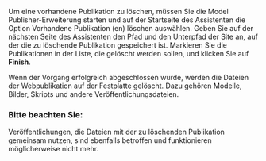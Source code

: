 Um eine vorhandene Publikation zu löschen, müssen Sie die Model Publisher-Erweiterung starten und auf der Startseite des Assistenten die Option Vorhandene Publikation (en) löschen auswählen. Geben Sie auf der nächsten Seite des Assistenten den Pfad und den Unterpfad der Site an, auf der die zu löschende Publikation gespeichert ist. Markieren Sie die Publikationen in der Liste, die gelöscht werden sollen, und klicken Sie auf __Finish__.

Wenn der Vorgang erfolgreich abgeschlossen wurde, werden die Dateien der Webpublikation auf der Festplatte gelöscht. Dazu gehören Modelle, Bilder, Skripts und andere Veröffentlichungsdateien.

<div class="warning"><h3> Bitte beachten Sie: </h3>
Veröffentlichungen, die Dateien mit der zu löschenden Publikation gemeinsam nutzen, sind ebenfalls betroffen und funktionieren möglicherweise nicht mehr.
   </div>
